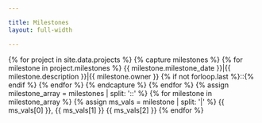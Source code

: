 ```yaml
---

title: Milestones
layout: full-width

---
```


{% for project in site.data.projects %}
  {% capture milestones %}
    {% for milestone in project.milestones %}
      {{ milestone.milestone_date }}|{{ milestone.description }}|{{ milestone.owner }}
      {% if not forloop.last %}::{% endif %}
    {% endfor %}
  {% endcapture %}
{% endfor %}
{% assign milestone_array = milestones | split: '::' %}
{% for milestone in milestone_array %}
{% assign ms_vals = milestone | split: '|' %}
{{ ms_vals[0] }}, {{ ms_vals[1] }} {{ ms_vals[2] }}
{% endfor %}
